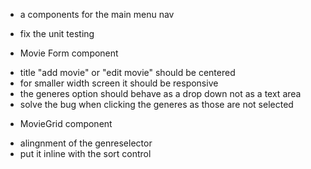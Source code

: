 * a components for the main menu nav


* fix the unit testing

* Movie Form component
- title "add movie" or "edit movie" should be centered
- for smaller width screen it should be responsive
- the generes option should behave as a drop down not as a text area
- solve the bug when clicking the generes as those are not selected 

* MovieGrid component
- alingnment of the genreselector 
- put it inline with the sort control